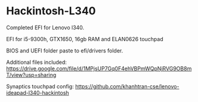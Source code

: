 # Hackintosh-L340
Completed EFI for Lenovo l340.

EFI for i5-9300h, GTX1650, 16gb RAM and ELAN0626 touchpad

BIOS and UEFI folder paste to efi/drivers folder.

Additional files included:
https://drive.google.com/file/d/1MPjsUP7Gq0F4ehVBPmWQpNjRVG9OB8mT/view?usp=sharing

Synaptics touchpad config:
https://github.com/khanhtran-cse/lenovo-ideapad-l340-hackintosh
